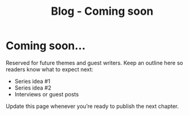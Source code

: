 ﻿---
title: Blog - Coming soon
---

# Coming soon…

Reserved for future themes and guest writers.
Keep an outline here so readers know what to expect next:

- Series idea #1
- Series idea #2
- Interviews or guest posts

Update this page whenever you’re ready to publish the next chapter.
